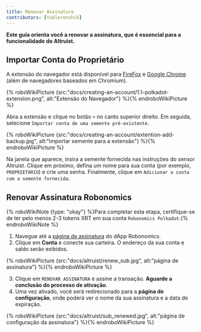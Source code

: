 ```yaml
---
title: Renovar Assinatura
contributors: [tubleronchik]
---
```


**Este guia orienta você a renovar a assinatura, que é essencial para a funcionalidade do Altruist.**

## Importar Conta do Proprietário

A extensão do navegador está disponível para [FireFox](https://addons.mozilla.org/en-US/firefox/addon/polkadot-js-extension) e [Google Chrome](https://chrome.google.com/webstore/detail/polkadot%7Bjs%7D-extension/mopnmbcafieddcagagdcbnhejhlodfdd?hl=en) (além de navegadores baseados em Chromium).

{% roboWikiPicture {src:"docs/creating-an-account/1.1-polkadot-extension.png", alt:"Extensão do Navegador"} %}{% endroboWikiPicture %}

Abra a extensão e clique no botão `+` no canto superior direito. Em seguida, selecione `Importar conta de uma semente pré-existente`.

{% roboWikiPicture {src:"docs/creating-an-account/extention-add-backup.jpg", alt:"Importar semente para a extensão"} %}{% endroboWikiPicture %}

Na janela que aparece, insira a semente fornecida nas instruções do sensor Altruist. Clique em próximo, defina um nome para sua conta (por exemplo, `PROPRIETÁRIO`) e crie uma senha. Finalmente, clique em `Adicionar a conta com a semente fornecida`.

## Renovar Assinatura Robonomics

{% roboWikiNote {type: "okay"} %}Para completar esta etapa, certifique-se de ter pelo menos 2-3 tokens XRT em sua conta `Robonomics Polkadot`.{% endroboWikiNote %}

1) Navegue até a [página de assinatura](https://robonomics.app/#/rws-buy) do dApp Robonomics. 
2) Clique em **Conta** e conecte sua carteira. O endereço da sua conta e saldo serão exibidos.

{% roboWikiPicture {src:"docs/altruist/renew_sub.jpg", alt:"página de assinatura"} %}{% endroboWikiPicture %}

3) Clique em `RENOVAR ASSINATURA` e assine a transação. **Aguarde a conclusão do processo de ativação**. 
4) Uma vez ativado, você será redirecionado para a **página de configuração**, onde poderá ver o nome da sua assinatura e a data de expiração.

{% roboWikiPicture {src:"docs/altruist/sub_renewed.jpg", alt:"página de configuração da assinatura"} %}{% endroboWikiPicture %}